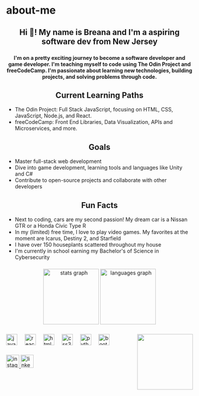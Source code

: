 # about-me
<h2 align="center">Hi 👋! My name is Breana and I'm a aspiring software dev from New Jersey</h2>

###

<h4 align="center">I'm on a pretty exciting journey to become a software developer and game developer. I'm teaching myself to code using The Odin Project and freeCodeCamp. I'm passionate about learning new technologies, building projects, and solving problems through code.</h4>

###
<h2 align="center">Current Learning Paths</h2>

<ul>
<li>The Odin Project: Full Stack JavaScript, focusing on HTML, CSS, JavaScript, Node.js, and React.</li>
<li>freeCodeCamp: Front End Libraries, Data Visualization, APIs and Microservices, and more.</li>
</ul>

###

<h2 align="center">Goals</h2>

<ul>
<li>Master full-stack web development</li>
<li>Dive into game development, learning tools and languages like Unity and C#</li>
<li>Contribute to open-source projects and collaborate with other developers</li>
</ul>

<h2 align="center">Fun Facts</h2>

<ul>
  <li>Next to coding, cars are my second passion! My dream car is a Nissan GTR or a Honda Civic Type R</li>
  <li>In my (limited) free time, I love to play video games. My favorites at the moment are Icarus, Destiny 2, and Starfield</li>
  <li>I have over 150 houseplants scattered throughout my house</li>
  <li>I'm currently in school earning my Bachelor's of Science in Cybersecurity</li>
</ul>


###

<div align="center">
  <img src="https://github-readme-stats.vercel.app/api?username=breebreezy23&hide_title=false&hide_rank=false&show_icons=true&include_all_commits=true&count_private=true&disable_animations=false&theme=dracula&locale=en&hide_border=false" height="150" alt="stats graph"  />
  <img src="https://github-readme-stats.vercel.app/api/top-langs?username=breebreezy23&locale=en&hide_title=false&layout=compact&card_width=320&langs_count=5&theme=dracula&hide_border=false" height="150" alt="languages graph"  />
</div>

###

<img align="right" height="150" src="https://media4.giphy.com/media/v1.Y2lkPTc5MGI3NjExNGFjczhvMjlhZ2Fhdmp3Mnl2c3gwZ2pldzB4MGRmMG9kZG5kZDRyNiZlcD12MV9pbnRlcm5hbF9naWZfYnlfaWQmY3Q9Zw/R6gvnAxj2ISzJdbA63/giphy.webp"  />

###

<div align="left">
  <img src="https://cdn.jsdelivr.net/gh/devicons/devicon/icons/javascript/javascript-original.svg" height="30" alt="javascript logo"  />
  <img width="12" />
  <img src="https://cdn.jsdelivr.net/gh/devicons/devicon/icons/react/react-original.svg" height="30" alt="react logo"  />
  <img width="12" />
  <img src="https://cdn.jsdelivr.net/gh/devicons/devicon/icons/html5/html5-original.svg" height="30" alt="html5 logo"  />
  <img width="12" />
  <img src="https://cdn.jsdelivr.net/gh/devicons/devicon/icons/css3/css3-original.svg" height="30" alt="css3 logo"  />
  <img width="12" />
  <img src="https://cdn.jsdelivr.net/gh/devicons/devicon/icons/python/python-original.svg" height="30" alt="python logo"  />
  <img width="12" />
  <img src="https://cdn.jsdelivr.net/gh/devicons/devicon/icons/bootstrap/bootstrap-original.svg" height="30" alt="bootstrap logo"  />
</div>

###

<div align="left">
  <a href="instagram.com/breana.jordana" target="_blank">
    <img src="https://img.shields.io/static/v1?message=Instagram&logo=instagram&label=&color=E4405F&logoColor=white&labelColor=&style=for-the-badge" height="35" alt="instagram logo"  />
  </a>
  <a href="https://www.linkedin.com/in/breana-manderson/" target="_blank">
    <img src="https://img.shields.io/static/v1?message=LinkedIn&logo=linkedin&label=&color=0077B5&logoColor=white&labelColor=&style=for-the-badge" height="35" alt="linkedin logo"  />
  </a>
</div>

###
